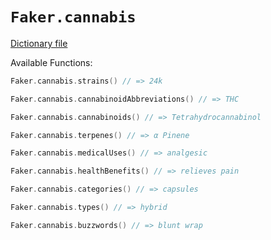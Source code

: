 # `Faker.cannabis`

[Dictionary file](../src/main/resources/locales/en/cannabis.yml)

Available Functions:  
```kotlin
Faker.cannabis.strains() // => 24k

Faker.cannabis.cannabinoidAbbreviations() // => THC

Faker.cannabis.cannabinoids() // => Tetrahydrocannabinol

Faker.cannabis.terpenes() // => α Pinene

Faker.cannabis.medicalUses() // => analgesic

Faker.cannabis.healthBenefits() // => relieves pain

Faker.cannabis.categories() // => capsules

Faker.cannabis.types() // => hybrid

Faker.cannabis.buzzwords() // => blunt wrap
```
